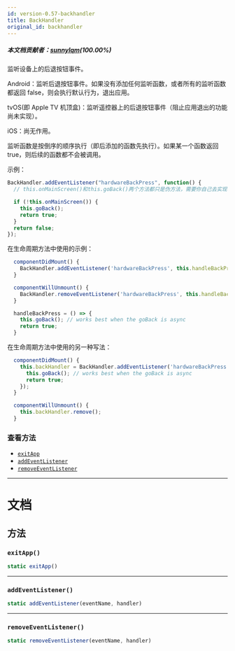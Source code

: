```yaml
---
id: version-0.57-backhandler
title: BackHandler
original_id: backhandler
---
```


##### 本文档贡献者：[sunnylqm](https://github.com/search?q=sunnylqm%40qq.com+in%3Aemail&type=Users)(100.00%)

监听设备上的后退按钮事件。

Android：监听后退按钮事件。如果没有添加任何监听函数，或者所有的监听函数都返回 false，则会执行默认行为，退出应用。

tvOS(即 Apple TV 机顶盒)：监听遥控器上的后退按钮事件（阻止应用退出的功能尚未实现）。

iOS：尚无作用。

监听函数是按倒序的顺序执行（即后添加的函数先执行）。如果某一个函数返回 true，则后续的函数都不会被调用。

示例：

```javascript
BackHandler.addEventListener("hardwareBackPress", function() {
  // this.onMainScreen()和this.goBack()两个方法都只是伪方法，需要你自己去实现！

  if (!this.onMainScreen()) {
    this.goBack();
    return true;
  }
  return false;
});
```

在生命周期方法中使用的示例：

```javascript
  componentDidMount() {
    BackHandler.addEventListener('hardwareBackPress', this.handleBackPress);
  }

  componentWillUnmount() {
    BackHandler.removeEventListener('hardwareBackPress', this.handleBackPress);
  }

  handleBackPress = () => {
    this.goBack(); // works best when the goBack is async
    return true;
  }
```

在生命周期方法中使用的另一种写法：

```javascript
  componentDidMount() {
    this.backHandler = BackHandler.addEventListener('hardwareBackPress', () => {
      this.goBack(); // works best when the goBack is async
      return true;
    });
  }

  componentWillUnmount() {
    this.backHandler.remove();
  }
```

### 查看方法

- [`exitApp`](backhandler.md#exitapp)
- [`addEventListener`](backhandler.md#addeventlistener)
- [`removeEventListener`](backhandler.md#removeeventlistener)

---

# 文档

## 方法

### `exitApp()`

```javascript
static exitApp()
```

---

### `addEventListener()`

```javascript
static addEventListener(eventName, handler)
```

---

### `removeEventListener()`

```javascript
static removeEventListener(eventName, handler)
```
